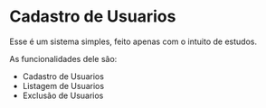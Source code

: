 <h1>Cadastro de Usuarios</h1>

Esse é um sistema simples, feito apenas com o intuito de estudos.

As funcionalidades dele são:

- Cadastro de Usuarios
- Listagem de Usuarios
- Exclusão de Usuarios
